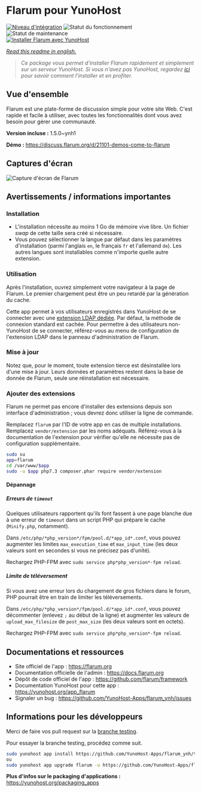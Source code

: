 <!--
N.B.: This README was automatically generated by https://github.com/YunoHost/apps/tree/master/tools/README-generator
It shall NOT be edited by hand.
-->

# Flarum pour YunoHost

[![Niveau d'intégration](https://dash.yunohost.org/integration/flarum.svg)](https://dash.yunohost.org/appci/app/flarum) ![Statut du fonctionnement](https://ci-apps.yunohost.org/ci/badges/flarum.status.svg) ![Statut de maintenance](https://ci-apps.yunohost.org/ci/badges/flarum.maintain.svg)  
[![Installer Flarum avec YunoHost](https://install-app.yunohost.org/install-with-yunohost.svg)](https://install-app.yunohost.org/?app=flarum)

*[Read this readme in english.](./README.md)*

> *Ce package vous permet d'installer Flarum rapidement et simplement sur un serveur YunoHost.
Si vous n'avez pas YunoHost, regardez [ici](https://yunohost.org/#/install) pour savoir comment l'installer et en profiter.*

## Vue d'ensemble

Flarum est une plate-forme de discussion simple pour votre site Web. C'est rapide et facile à utiliser, avec toutes les fonctionnalités dont vous avez besoin pour gérer une communauté.

**Version incluse :** 1.5.0~ynh1


**Démo :** https://discuss.flarum.org/d/21101-demos-come-to-flarum

## Captures d'écran

![Capture d'écran de Flarum](./doc/screenshots/beta16.jpg)

## Avertissements / informations importantes

### Installation

- L'installation nécessite au moins 1 Go de mémoire vive libre. Un fichier *swap* de cette taille sera créé si nécessaire.
- Vous pouvez sélectionner la langue par défaut dans les paramètres d'installation (parmi l'anglais `en`, le français `fr` et l'allemand `de`). Les autres langues sont installables comme n'importe quelle autre extension.

### Utilisation

Après l'installation, ouvrez simplement votre navigateur à la page de Flarum. Le premier chargement peut être un peu retardé par la génération du cache.

Cette app permet à vos utilisateurs enregistrés dans YunoHost de se connecter avec une [extension LDAP dédiée](https://github.com/tituspijean/flarum-ext-auth-ldap). Par défaut, la méthode de connexion standard est cachée.
Pour permettre à des utilisateurs non-YunoHost de se connecter, référez-vous au menu de configuration de l'extension LDAP dans le panneau d'administration de Flarum.

### Mise à jour

Notez que, pour le moment, toute extension tierce est désinstallée lors d'une mise à jour.
Leurs données et paramètres restent dans la base de donnée de Flarum, seule une réinstallation est nécessaire.

### Ajouter des extensions

Flarum ne permet pas encore d'installer des extensions depuis son interface d'administration ; vous devrez donc utiliser la ligne de commande.

Remplacez `flarum` par l'ID de votre app en cas de multiple installations.
Remplacez `vendor/extension` par les noms adéquats. Référez-vous à la documentation de l'extension pour vérifier qu'elle ne nécessite pas de configuration supplémentaire.

```bash
sudo su
app=flarum
cd /var/www/$app
sudo -u $app php7.3 composer.phar require vendor/extension
```

#### Dépannage

##### Erreurs de `timeout`
Quelques utilisateurs rapportent qu'ils font fassent à une page blanche due à une erreur de `timeout` dans un script PHP qui prépare le cache (`Minify.php`, notamment).

Dans `/etc/php/*php_version*/fpm/pool.d/*app_id*.conf`, vous pouvez augmenter les limites `max_execution_time` et `max_input_time` (les deux valeurs sont en secondes si vous ne précisez pas d'unité).

Rechargez PHP-FPM avec `sudo service php*php_version*-fpm reload`.

##### Limite de téléversement
Si vous avez une erreur lors du chargement de gros fichiers dans le forum, PHP pourrait être en train de limiter les téléversements.

Dans `/etc/php/*php_version*/fpm/pool.d/*app_id*.conf`, vous pouvez décommenter (enlevez `;` au début de la ligne) et augmenter les valeurs de `upload_max_filesize` de `post_max_size` (les deux valeurs sont en octets).

Rechargez PHP-FPM avec `sudo service php*php_version*-fpm reload`.

## Documentations et ressources

* Site officiel de l'app : <https://flarum.org>
* Documentation officielle de l'admin : <https://docs.flarum.org>
* Dépôt de code officiel de l'app : <https://github.com/flarum/framework>
* Documentation YunoHost pour cette app : <https://yunohost.org/app_flarum>
* Signaler un bug : <https://github.com/YunoHost-Apps/flarum_ynh/issues>

## Informations pour les développeurs

Merci de faire vos pull request sur la [branche testing](https://github.com/YunoHost-Apps/flarum_ynh/tree/testing).

Pour essayer la branche testing, procédez comme suit.

``` bash
sudo yunohost app install https://github.com/YunoHost-Apps/flarum_ynh/tree/testing --debug
ou
sudo yunohost app upgrade flarum -u https://github.com/YunoHost-Apps/flarum_ynh/tree/testing --debug
```

**Plus d'infos sur le packaging d'applications :** <https://yunohost.org/packaging_apps>
